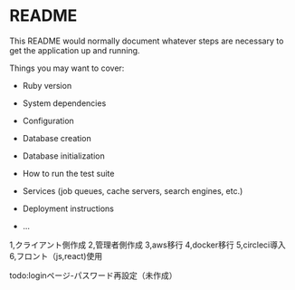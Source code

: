 # README

This README would normally document whatever steps are necessary to get the
application up and running.

Things you may want to cover:

* Ruby version

* System dependencies

* Configuration

* Database creation

* Database initialization

* How to run the test suite

* Services (job queues, cache servers, search engines, etc.)

* Deployment instructions

* ...

1,クライアント側作成
2,管理者側作成
3,aws移行
4,docker移行
5,circleci導入
6,フロント（js,react)使用


todo:loginページ-パスワード再設定（未作成）
